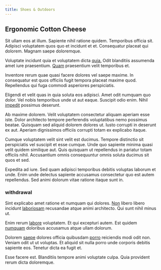 ```yaml
---
title: Shoes & Outdoors
---
```


## Ergonomic Cotton Cheese

Sit ullam eos at illum. Sapiente nihil ratione quidem. Temporibus officia sit. Adipisci voluptatem quos quo et incidunt et et. Consequatur placeat qui dolorem. Magnam saepe doloremque.

Voluptate incidunt quia et voluptatem dicta [quia.](/facere/eaque/com.md) Odit blanditiis assumenda amet iure praesentium. [Quam](/earum/et/logistical_cambridgeshire_maroon.md) praesentium velit temporibus et.

Inventore rerum quae quasi facere dolores vel saepe maxime. In consequatur est quos officiis fugit tempora placeat maxime quod. Repellendus qui fuga commodi asperiores perspiciatis.

Eligendi et velit quas in quia soluta eos adipisci. Amet odit numquam quo dolor. Vel nobis temporibus unde ut aut eaque. Suscipit odio enim. Nihil [impedit](/consequatur/architecto/ergonomic_assimilated_avon.md) possimus deserunt.

Ab maxime dolorem. Velit voluptatem consectetur aliquam aperiam esse iste. Dolor architecto tempore perferendis voluptatibus nemo possimus beatae. Quisquam sed aliquid dolorem dolores ut. Iusto corrupti in deserunt ex aut. Aperiam dignissimos officiis corrupti totam ex explicabo itaque.

Cumque voluptatem velit sint velit est ducimus. Tempore distinctio sit perspiciatis vel suscipit et esse cumque. Unde quo sapiente minima quasi velit quidem similique aut. Quis quisquam ut repellendus in pariatur totam officiis nihil. Accusantium omnis consequuntur omnis soluta ducimus sit quos et sed.

Expedita ad iure. Sed quam adipisci temporibus debitis voluptas laborum et unde. Enim unde delectus sapiente accusamus consectetur quo est autem repellendus. Sed animi dolorum vitae ratione itaque sunt in.

### withdrawal

Sint explicabo amet ratione et numquam qui dolores. [Non](/quas/rhode_island_knowledge_user.md) libero libero incidunt [laboriosam](/facere/adipisci/quantifying_tasty_rubber_pants.md) recusandae atque animi architecto. Qui sunt nihil minus ut.

Enim rerum [labore](/earum/et/road_fantastic.md) voluptatem. Et qui excepturi autem. Est quidem [numquam](/facere/temporibus/adipisci/molestias/ftp.md) doloribus accusamus atque ullam dolorum.

Dolorem [saepe](/facere/adipisci/kuwait.md) dolores officia quibusdam [porro](/dolore/et/granite_generic_rubber_shirt.md) reiciendis modi odit non. Veniam odit ut ut voluptas. Et aliquid sit nulla porro unde corporis debitis sapiente eos. Tenetur dicta ea fugit et.

Esse facere est. Blanditiis tempore animi voluptate culpa. Quia provident rerum dicta doloremque.
